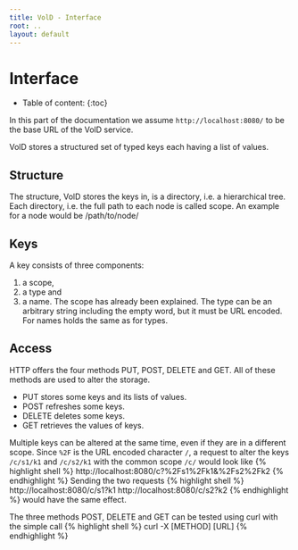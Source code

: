 ```yaml
---
title: VolD - Interface
root: ..
layout: default
---
```



Interface
=========

* Table of content:
{:toc}

In this part of the documentation we assume `http://localhost:8080/` to be the base URL of the VolD service.

VolD stores a structured set of typed keys each having a list of values.

Structure
---------

The structure, VolD stores the keys in, is a directory, i.e. a hierarchical tree.
Each directory, i.e. the full path to each node is called scope.
An example for a node would be
    /path/to/node/

Keys
----

A key consists of three components:
1. a scope,
2. a type and
3. a name.
The scope has already been explained.
The type can be an arbitrary string including the empty word, but it must be URL encoded.
For names holds the same as for types.

Access
------

HTTP offers the four methods PUT, POST, DELETE and GET.
All of these methods are used to alter the storage.
* PUT stores some keys and its lists of values.
* POST refreshes some keys.
* DELETE deletes some keys.
* GET retrieves the values of keys.

Multiple keys can be altered at the same time, even if they are in a different scope.
Since `%2F` is the URL encoded character `/`, a request to alter the keys `/c/s1/k1`
and `/c/s2/k1` with the common scope `/c/` would look like
{% highlight shell %}
    http://localhost:8080/c?%2Fs1%2Fk1&%2Fs2%2Fk2
{% endhighlight %}
Sending the two requests
{% highlight shell %}
    http://localhost:8080/c/s1?k1
    http://localhost:8080/c/s2?k2
{% endhighlight %}
would have the same effect.

The three methods POST, DELETE and GET can be tested using curl with the simple call
{% highlight shell %}
    curl -X [METHOD] [URL]
{% endhighlight %}

